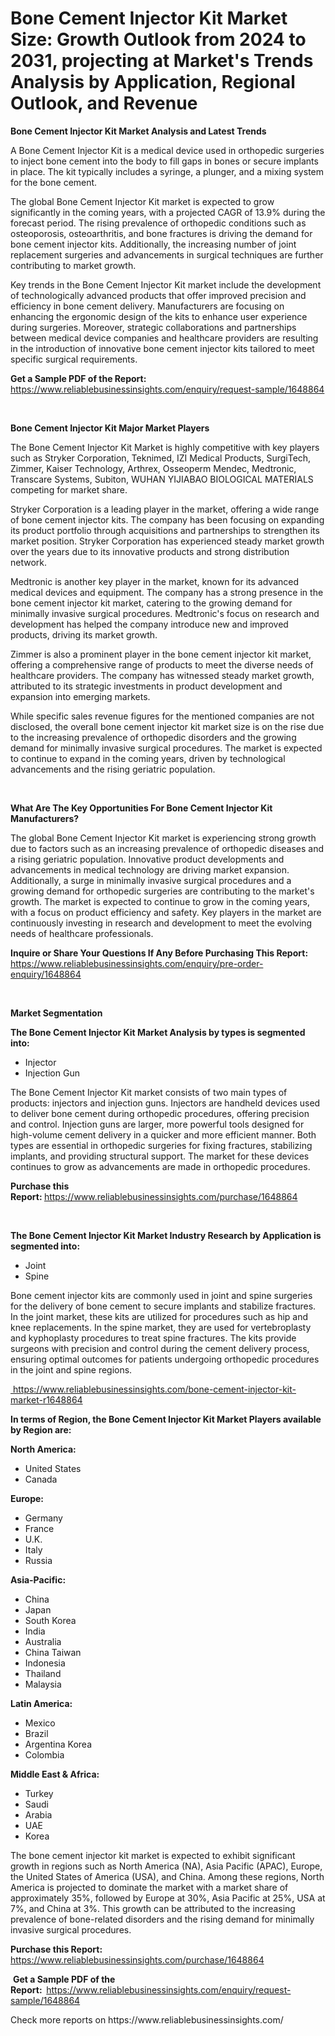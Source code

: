 <p><h1>Bone Cement Injector Kit Market Size: Growth Outlook from 2024 to 2031, projecting at Market's Trends Analysis by Application, Regional Outlook, and Revenue</h1></p><p><strong>Bone Cement Injector Kit Market Analysis and Latest Trends</strong></p>
<p><p>A Bone Cement Injector Kit is a medical device used in orthopedic surgeries to inject bone cement into the body to fill gaps in bones or secure implants in place. The kit typically includes a syringe, a plunger, and a mixing system for the bone cement.</p><p>The global Bone Cement Injector Kit market is expected to grow significantly in the coming years, with a projected CAGR of 13.9% during the forecast period. The rising prevalence of orthopedic conditions such as osteoporosis, osteoarthritis, and bone fractures is driving the demand for bone cement injector kits. Additionally, the increasing number of joint replacement surgeries and advancements in surgical techniques are further contributing to market growth.</p><p>Key trends in the Bone Cement Injector Kit market include the development of technologically advanced products that offer improved precision and efficiency in bone cement delivery. Manufacturers are focusing on enhancing the ergonomic design of the kits to enhance user experience during surgeries. Moreover, strategic collaborations and partnerships between medical device companies and healthcare providers are resulting in the introduction of innovative bone cement injector kits tailored to meet specific surgical requirements.</p></p>
<p><strong>Get a Sample PDF of the Report:&nbsp;</strong> <a href="https://www.reliablebusinessinsights.com/enquiry/request-sample/1648864">https://www.reliablebusinessinsights.com/enquiry/request-sample/1648864</a></p>
<p>&nbsp;</p>
<p><strong>Bone Cement Injector Kit Major Market Players</strong></p>
<p><p>The Bone Cement Injector Kit Market is highly competitive with key players such as Stryker Corporation, Teknimed, IZI Medical Products, SurgiTech, Zimmer, Kaiser Technology, Arthrex, Osseoperm Mendec, Medtronic, Transcare Systems, Subiton, WUHAN YIJIABAO BIOLOGICAL MATERIALS competing for market share.</p><p>Stryker Corporation is a leading player in the market, offering a wide range of bone cement injector kits. The company has been focusing on expanding its product portfolio through acquisitions and partnerships to strengthen its market position. Stryker Corporation has experienced steady market growth over the years due to its innovative products and strong distribution network.</p><p>Medtronic is another key player in the market, known for its advanced medical devices and equipment. The company has a strong presence in the bone cement injector kit market, catering to the growing demand for minimally invasive surgical procedures. Medtronic's focus on research and development has helped the company introduce new and improved products, driving its market growth.</p><p>Zimmer is also a prominent player in the bone cement injector kit market, offering a comprehensive range of products to meet the diverse needs of healthcare providers. The company has witnessed steady market growth, attributed to its strategic investments in product development and expansion into emerging markets.</p><p>While specific sales revenue figures for the mentioned companies are not disclosed, the overall bone cement injector kit market size is on the rise due to the increasing prevalence of orthopedic disorders and the growing demand for minimally invasive surgical procedures. The market is expected to continue to expand in the coming years, driven by technological advancements and the rising geriatric population.</p></p>
<p>&nbsp;</p>
<p><strong>What Are The Key Opportunities For Bone Cement Injector Kit Manufacturers?</strong></p>
<p><p>The global Bone Cement Injector Kit market is experiencing strong growth due to factors such as an increasing prevalence of orthopedic diseases and a rising geriatric population. Innovative product developments and advancements in medical technology are driving market expansion. Additionally, a surge in minimally invasive surgical procedures and a growing demand for orthopedic surgeries are contributing to the market's growth. The market is expected to continue to grow in the coming years, with a focus on product efficiency and safety. Key players in the market are continuously investing in research and development to meet the evolving needs of healthcare professionals.</p></p>
<p><strong>Inquire or Share Your Questions If Any Before Purchasing This Report:</strong> <a href="https://www.reliablebusinessinsights.com/enquiry/pre-order-enquiry/1648864">https://www.reliablebusinessinsights.com/enquiry/pre-order-enquiry/1648864</a></p>
<p>&nbsp;</p>
<p><strong>Market Segmentation</strong></p>
<p><strong>The Bone Cement Injector Kit Market Analysis by types is segmented into:</strong></p>
<p><ul><li>Injector</li><li>Injection Gun</li></ul></p>
<p><p>The Bone Cement Injector Kit market consists of two main types of products: injectors and injection guns. Injectors are handheld devices used to deliver bone cement during orthopedic procedures, offering precision and control. Injection guns are larger, more powerful tools designed for high-volume cement delivery in a quicker and more efficient manner. Both types are essential in orthopedic surgeries for fixing fractures, stabilizing implants, and providing structural support. The market for these devices continues to grow as advancements are made in orthopedic procedures.</p></p>
<p><strong>Purchase this Report:&nbsp;</strong><a href="https://www.reliablebusinessinsights.com/purchase/1648864">https://www.reliablebusinessinsights.com/purchase/1648864</a></p>
<p>&nbsp;</p>
<p><strong>The Bone Cement Injector Kit Market Industry Research by Application is segmented into:</strong></p>
<p><ul><li>Joint</li><li>Spine</li></ul></p>
<p><p>Bone cement injector kits are commonly used in joint and spine surgeries for the delivery of bone cement to secure implants and stabilize fractures. In the joint market, these kits are utilized for procedures such as hip and knee replacements. In the spine market, they are used for vertebroplasty and kyphoplasty procedures to treat spine fractures. The kits provide surgeons with precision and control during the cement delivery process, ensuring optimal outcomes for patients undergoing orthopedic procedures in the joint and spine regions.</p></p>
<p><a href="https://www.reliablebusinessinsights.com/bone-cement-injector-kit-market-r1648864">&nbsp;https://www.reliablebusinessinsights.com/bone-cement-injector-kit-market-r1648864</a></p>
<p><strong>In terms of Region, the Bone Cement Injector Kit Market Players available by Region are:</strong></p>
<p>
    <p> <strong> North America: </strong>
        <ul>
            <li>United States</li>
            <li>Canada</li>
        </ul>
        </p> 
    <p> <strong> Europe: </strong>
        <ul>
            <li>Germany</li>
            <li>France</li>
            <li>U.K.</li>
            <li>Italy</li>
            <li>Russia</li>
        </ul>
        </p> 
    <p> <strong> Asia-Pacific: </strong>
        <ul>
            <li>China</li>
            <li>Japan</li>
            <li>South Korea</li>
            <li>India</li>
            <li>Australia</li>
            <li>China Taiwan</li>
            <li>Indonesia</li>
            <li>Thailand</li>
            <li>Malaysia</li>
        </ul>
        </p> 
    <p> <strong> Latin America: </strong>
        <ul>
            <li>Mexico</li>
            <li>Brazil</li>
            <li>Argentina Korea</li>
            <li>Colombia</li>
        </ul>
        </p> 
    <p> <strong> Middle East & Africa: </strong>
        <ul>
            <li>Turkey</li>
            <li>Saudi</li>
            <li>Arabia</li>
            <li>UAE</li>
            <li>Korea</li>
        </ul>
    </p>
    </p>
<p><p>The bone cement injector kit market is expected to exhibit significant growth in regions such as North America (NA), Asia Pacific (APAC), Europe, the United States of America (USA), and China. Among these regions, North America is projected to dominate the market with a market share of approximately 35%, followed by Europe at 30%, Asia Pacific at 25%, USA at 7%, and China at 3%. This growth can be attributed to the increasing prevalence of bone-related disorders and the rising demand for minimally invasive surgical procedures.</p></p>
<p><strong>Purchase this Report: </strong><a href="https://www.reliablebusinessinsights.com/purchase/1648864">https://www.reliablebusinessinsights.com/purchase/1648864</a></p>
<p>&nbsp;<strong>Get a Sample PDF of the Report:&nbsp;&nbsp;</strong><a href="https://www.reliablebusinessinsights.com/enquiry/request-sample/1648864">https://www.reliablebusinessinsights.com/enquiry/request-sample/1648864</a></p>
<p><strong></strong></p>
<p>Check more reports on https://www.reliablebusinessinsights.com/</p>